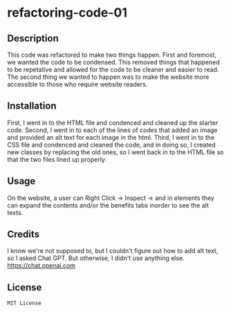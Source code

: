 # refactoring-code-01

## Description

This code was refactored to make two things happen. First and foremost, we wanted the code to be condensed. This removed things that happened to be repetative and allowed for the code to be cleaner and easier to read. The second thing we wanted to happen was to make the website more accessible to those who require website readers. 

## Installation

First, I went in to the HTML file and condenced and cleaned up the starter code. Second, I went in to each of the lines of codes that added an image and provided an alt text for each image in the html. Third, I went in to the CSS file and condenced and cleaned the code, and in doing so, I created new classes by replacing the old ones, so I went back in to the HTML file so that the two files lined up properly. 

## Usage

On the website, a user can Right Click -> Inspect -> and in elements they can expand the contents and/or the benefits tabs inorder to see the alt texts. 

## Credits

I know we're not supposed to, but I couldn't figure out how to add alt text, so I asked Chat GPT. But otherwise, I didn't use anything else. 
https://chat.openai.com

## License

    MIT License

